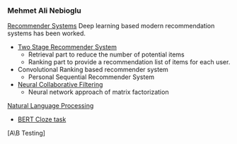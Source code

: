 
### Mehmet Ali Nebioglu


[Recommender Systems](https://github.com/malinphy/recommender_sys)
Deep learning based modern recommendation systems has been worked. 
- [Two Stage Recommender System](https://github.com/malinphy/recommender_sys/tree/main/YouTube/anime_dataset/dataprocess)
  - Retrieval part to reduce the number of potential items   
  - Ranking part to provide a recommendation list of items for each user.
- Convolutional Ranking based recommender system
  - Personal Sequential Recommender System
- [Neural Collaborative Filtering](https://github.com/malinphy/recommender_sys/tree/main/neural_collaborative_filtering)
  - Neural network approach of matrix factorization   
  

[Natural Language Processing](https://github.com/malinphy/Embedding_calls)
- [BERT Cloze task](https://github.com/malinphy/Embedding_calls/tree/main/BERT_MLM)


[A\B Testing]
